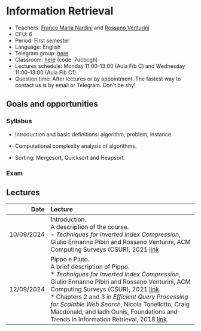# Information Retrieval

* Teachers: [Franco Maria Nardini](http://hpc.isti.cnr.it/~nardini/) and [Rossano Venturini](http://pages.di.unipi.it/rossano)
* CFU: 6
* Period: First semester
* Language: English
* Telegram group: [here](https://t.me/InformationRetrievalUnipi)
* Classroom: [here](https://classroom.google.com/u/1/c/NjYxNTg1NzIyODc1)  (code: 7ucbcgh)
* Lectures schedule: Monday 11:00-13:00 (Aula Fib C) and Wednesday 11:00-13:00 (Aula Fib C1)
* Question time: After lectures or by appointment. The fastest way to contact us is by email or Telegram. Don't be shy!

## Goals and opportunities

### Syllabus

- Introduction and basic definitions: algorithm, problem, instance.

- Computational complexity analysis of algorithms.

- Sorting: Mergesort, Quicksort and Heapsort.

### Exam

## Lectures

| Date | Lecture | 
| -------------: | :------------- |
| 10/09/2024 | Introduction.</br> A description of the course.<br>- *Techniques for Inverted Index Compression*, Giulio Ermanno Pibiri and Rossano Venturini, ACM Computing Surveys (CSUR), 2021 [link](https://pages.di.unipi.it/rossano/assets/pdf/papers/CSUR21.pdf)|
| 12/09/2024 | Pippo e Pluto.</br> A brief description of Pippo.<br>* *Techniques for Inverted Index Compression*, Giulio Ermanno Pibiri and Rossano Venturini, ACM Computing Surveys (CSUR), 2021 [link](https://pages.di.unipi.it/rossano/assets/pdf/papers/CSUR21.pdf).</br>* Chapters 2 and 3 in *Efficient Query Processing for Scalable Web Search*, Nicola Tonellotto, Craig Macdonald, and Iadh Ounis,  Foundations and Trends in Information Retrieval, 2018 [link](https://www.dcs.gla.ac.uk/~craigm/publications/fnt-efficient-query-processing.pdf).|
